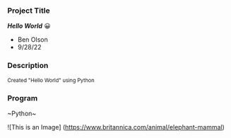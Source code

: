
### Project Title ###
***Hello World*** :grinning:
- Ben Olson
- 9/28/22

### Description ###
<sub>Created "Hello World" using Python</sub>

### Program ###
 ~Python~  


![This is an Image] (https://www.britannica.com/animal/elephant-mammal)

